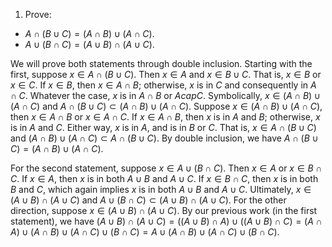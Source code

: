 1. Prove:

  - $A \cap (B \cup C) = (A \cap B) \cup (A \cap C)$.
  - $A \cup (B \cap C) = (A \cup B) \cap (A \cup C)$.

We will prove both statements through double inclusion. Starting with the first, suppose $x \in A \cap (B \cup C)$. Then $x\in A$ and $x \in B \cup C$. That is, $x \in B$ or $x \in C$. If $x \in B$, then $x \in A \cap B$; otherwise, $x$ is in $C$ and consequently in $A \cap C$. Whatever the case, $x$ is in $A \cap B$ or $A cap C$. Symbolically, $x \in (A \cap B) \cup (A \cap C)$ and $A \cap (B \cup C) \subset (A \cap B) \cup (A \cap C)$. Suppose $x \in (A \cap B) \cup (A \cap C)$, then $x \in A \cap B$ or $x \in A \cap C$. If $x \in A \cap B$, then $x$ is in $A$ and $B$; otherwise, $x$ is in $A$ and $C$. Either way, $x$ is in $A$, and is in $B$ or $C$. That is, $x \in A \cap (B \cup C)$ and $(A \cap B) \cup (A \cap C) \subset A \cap (B \cup C)$. By double inclusion, we have $A \cap (B \cup C) = (A \cap B) \cup (A \cap C)$.

For the second statement, suppose $x \in A \cup (B \cap C)$. Then $x \in A$ or $x \in B \cap C$. If $x \in A$, then $x$ is in both $A\cup B$ and $A\cup C$. If $x \in B \cap C$, then $x$ is in both $B$ and $C$, which again implies $x$ is in both $A\cup B$ and $A\cup C$. Ultimately, $x \in (A \cup B) \cap (A \cup C)$ and $A \cup (B \cap C) \subset (A \cup B) \cap (A \cup C)$. For the other direction, suppose $x \in (A \cup B) \cap (A \cup C)$. By our previous work (in the first statement), we have $(A \cup B) \cap (A \cup C) = ((A \cup B) \cap A) \cup ((A \cup B) \cap C) = (A \cap A) \cup (A \cap B) \cup (A \cap C) \cup (B \cap C) = A \cup (A \cap B) \cup (A \cap C) \cup (B \cap C)$. 
